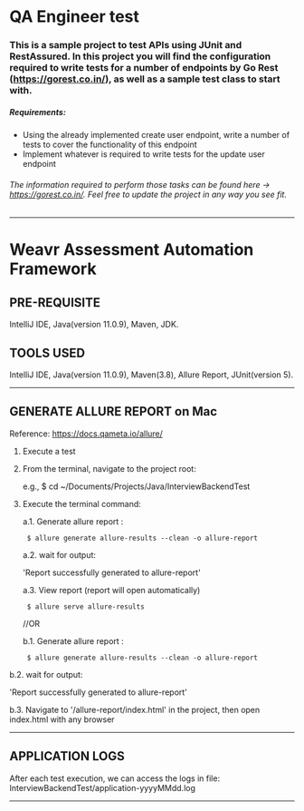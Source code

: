 # QA Engineer test

### This is a sample project to test APIs using JUnit and RestAssured. In this project you will find the configuration required to write tests for a number of endpoints by Go Rest (https://gorest.co.in/), as well as a sample test class to start with.

##### Requirements:

- Using the already implemented create user endpoint, write a number of tests to cover the functionality of this endpoint
- Implement whatever is required to write tests for the update user endpoint

###### The information required to perform those tasks can be found here -> https://gorest.co.in/. Feel free to update the project in any way you see fit.

---

# Weavr Assessment Automation Framework

## PRE-REQUISITE ##

IntelliJ IDE, Java(version 11.0.9), Maven, JDK.

## TOOLS USED ##

IntelliJ IDE, Java(version 11.0.9), Maven(3.8), Allure Report, JUnit(version 5).

---

## GENERATE ALLURE REPORT on Mac ##
Reference: https://docs.qameta.io/allure/

1. Execute a test

2. From the terminal, navigate to the project root:

   e.g., $ cd ~/Documents/Projects/Java/InterviewBackendTest

3. Execute the terminal command:

   a.1. Generate allure report :

        $ allure generate allure-results --clean -o allure-report

   a.2. wait for output:

   'Report successfully generated to allure-report'


    a.3. View report (report will open automatically)
    
        $ allure serve allure-results

    //OR
		
	  b.1. Generate allure report : 
   
        $ allure generate allure-results --clean -o allure-report


b.2. wait for output:

'Report successfully generated to allure-report'


b.3. Navigate to '/allure-report/index.html' in the project, then open index.html with any browser

---

## APPLICATION LOGS ##

After each test execution, we can access the logs in file:
InterviewBackendTest/application-yyyyMMdd.log

---
